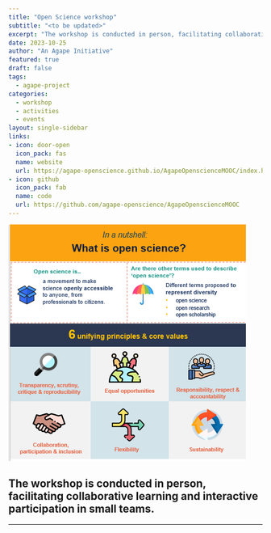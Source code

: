 ```yaml
---
title: "Open Science workshop"
subtitle: "<to be updated>"
excerpt: "The workshop is conducted in person, facilitating collaborative learning and interactive participation in small teams."
date: 2023-10-25
author: "An Agape Initiative"
featured: true
draft: false
tags:
  - agape-project
categories:
  - workshop
  - activities
  - events
layout: single-sidebar
links:
- icon: door-open
  icon_pack: fas
  name: website
  url: https://agape-openscience.github.io/AgapeOpenscienceMOOC/index.html
- icon: github
  icon_pack: fab
  name: code
  url: https://github.com/agape-openscience/AgapeOpenscienceMOOC
---
```


![Agape logo](books.png)

## The workshop is conducted in person, facilitating collaborative learning and interactive participation in small teams.

------------------------------------------------------------------------

<To be updated>
